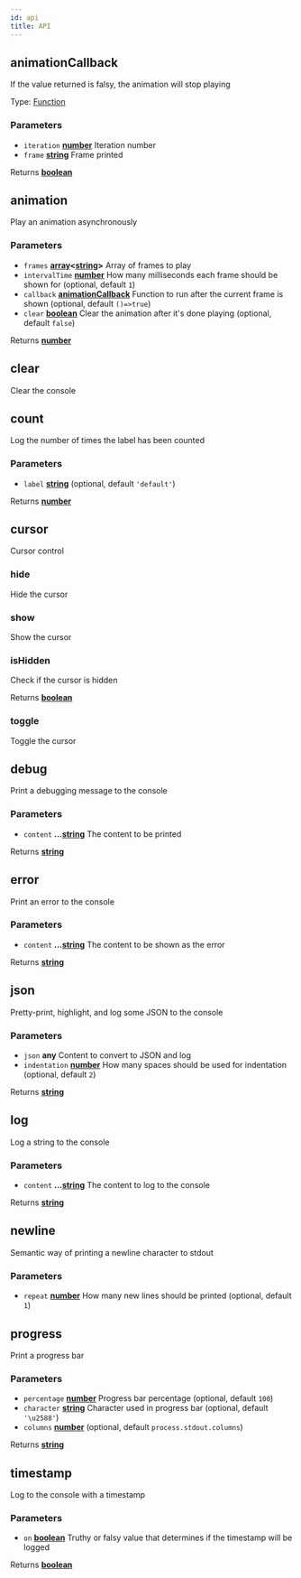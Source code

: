 ```yaml
---
id: api
title: API
---
```

<!-- Generated by documentation.js. Update this documentation by updating the source code. -->

## animationCallback

If the value returned is falsy, the animation will stop playing

Type: [Function][1]

### Parameters

-   `iteration` **[number][2]** Iteration number
-   `frame` **[string][3]** Frame printed

Returns **[boolean][4]** 

## animation

Play an animation asynchronously

### Parameters

-   `frames` **[array][5]&lt;[string][3]>** Array of frames to play
-   `intervalTime` **[number][2]** How many milliseconds each frame should be shown for (optional, default `1`)
-   `callback` **[animationCallback][6]** Function to run after the current frame is shown (optional, default `()=>true`)
-   `clear` **[boolean][4]** Clear the animation after it's done playing (optional, default `false`)

Returns **[number][2]** 

## clear

Clear the console

## count

Log the number of times the label has been counted

### Parameters

-   `label` **[string][3]**  (optional, default `'default'`)

Returns **[number][2]** 

## cursor

Cursor control

### hide

Hide the cursor

### show

Show the cursor

### isHidden

Check if the cursor is hidden

Returns **[boolean][4]** 

### toggle

Toggle the cursor

## debug

Print a debugging message to the console

### Parameters

-   `content` **...[string][3]** The content to be printed

Returns **[string][3]** 

## error

Print an error to the console

### Parameters

-   `content` **...[string][3]** The content to be shown as the error

Returns **[string][3]** 

## json

Pretty-print, highlight, and log some JSON to the console

### Parameters

-   `json` **any** Content to convert to JSON and log
-   `indentation` **[number][2]** How many spaces should be used for indentation (optional, default `2`)

Returns **[string][3]** 

## log

Log a string to the console

### Parameters

-   `content` **...[string][3]** The content to log to the console

Returns **[string][3]** 

## newline

Semantic way of printing a newline character to stdout

### Parameters

-   `repeat` **[number][2]** How many new lines should be printed (optional, default `1`)

## progress

Print a progress bar

### Parameters

-   `percentage` **[number][2]** Progress bar percentage (optional, default `100`)
-   `character` **[string][3]** Character used in progress bar (optional, default `'\u2588'`)
-   `columns` **[number][2]**  (optional, default `process.stdout.columns`)

Returns **[string][3]** 

## timestamp

Log to the console with a timestamp

### Parameters

-   `on` **[boolean][4]** Truthy or falsy value that determines if the timestamp will be logged

Returns **[boolean][4]** 

[1]: https://developer.mozilla.org/docs/Web/JavaScript/Reference/Statements/function

[2]: https://developer.mozilla.org/docs/Web/JavaScript/Reference/Global_Objects/Number

[3]: https://developer.mozilla.org/docs/Web/JavaScript/Reference/Global_Objects/String

[4]: https://developer.mozilla.org/docs/Web/JavaScript/Reference/Global_Objects/Boolean

[5]: https://developer.mozilla.org/docs/Web/JavaScript/Reference/Global_Objects/Array

[6]: #animationcallback
